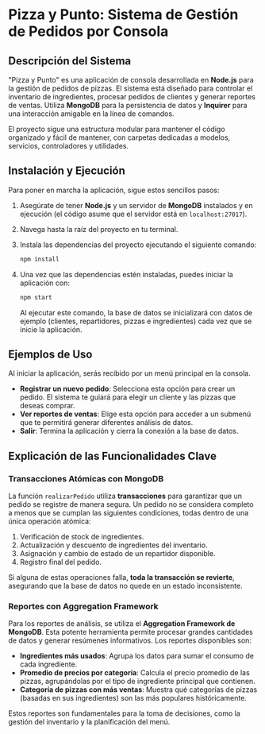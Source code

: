 # Pizza y Punto: Sistema de Gestión de Pedidos por Consola

## Descripción del Sistema
"Pizza y Punto" es una aplicación de consola desarrollada en **Node.js** para la gestión de pedidos de pizzas. El sistema está diseñado para controlar el inventario de ingredientes, procesar pedidos de clientes y generar reportes de ventas. Utiliza **MongoDB** para la persistencia de datos y **Inquirer** para una interacción amigable en la línea de comandos.

El proyecto sigue una estructura modular para mantener el código organizado y fácil de mantener, con carpetas dedicadas a modelos, servicios, controladores y utilidades.

## Instalación y Ejecución

Para poner en marcha la aplicación, sigue estos sencillos pasos:

1.  Asegúrate de tener **Node.js** y un servidor de **MongoDB** instalados y en ejecución (el código asume que el servidor está en `localhost:27017`).
2.  Navega hasta la raíz del proyecto en tu terminal.
3.  Instala las dependencias del proyecto ejecutando el siguiente comando:

    ```bash
    npm install
    ```

4.  Una vez que las dependencias estén instaladas, puedes iniciar la aplicación con:

    ```bash
    npm start
    ```

    Al ejecutar este comando, la base de datos se inicializará con datos de ejemplo (clientes, repartidores, pizzas e ingredientes) cada vez que se inicie la aplicación.

## Ejemplos de Uso

Al iniciar la aplicación, serás recibido por un menú principal en la consola.

* **Registrar un nuevo pedido**: Selecciona esta opción para crear un pedido. El sistema te guiará para elegir un cliente y las pizzas que deseas comprar.
* **Ver reportes de ventas**: Elige esta opción para acceder a un submenú que te permitirá generar diferentes análisis de datos.
* **Salir**: Termina la aplicación y cierra la conexión a la base de datos.

## Explicación de las Funcionalidades Clave

### Transacciones Atómicas con MongoDB
La función `realizarPedido` utiliza **transacciones** para garantizar que un pedido se registre de manera segura. Un pedido no se considera completo a menos que se cumplan las siguientes condiciones, todas dentro de una única operación atómica:

1.  Verificación de stock de ingredientes.
2.  Actualización y descuento de ingredientes del inventario.
3.  Asignación y cambio de estado de un repartidor disponible.
4.  Registro final del pedido.

Si alguna de estas operaciones falla, **toda la transacción se revierte**, asegurando que la base de datos no quede en un estado inconsistente.

### Reportes con Aggregation Framework
Para los reportes de análisis, se utiliza el **Aggregation Framework de MongoDB**. Esta potente herramienta permite procesar grandes cantidades de datos y generar resúmenes informativos. Los reportes disponibles son:

* **Ingredientes más usados**: Agrupa los datos para sumar el consumo de cada ingrediente.
* **Promedio de precios por categoría**: Calcula el precio promedio de las pizzas, agrupándolas por el tipo de ingrediente principal que contienen.
* **Categoría de pizzas con más ventas**: Muestra qué categorías de pizzas (basadas en sus ingredientes) son las más populares históricamente.

Estos reportes son fundamentales para la toma de decisiones, como la gestión del inventario y la planificación del menú.